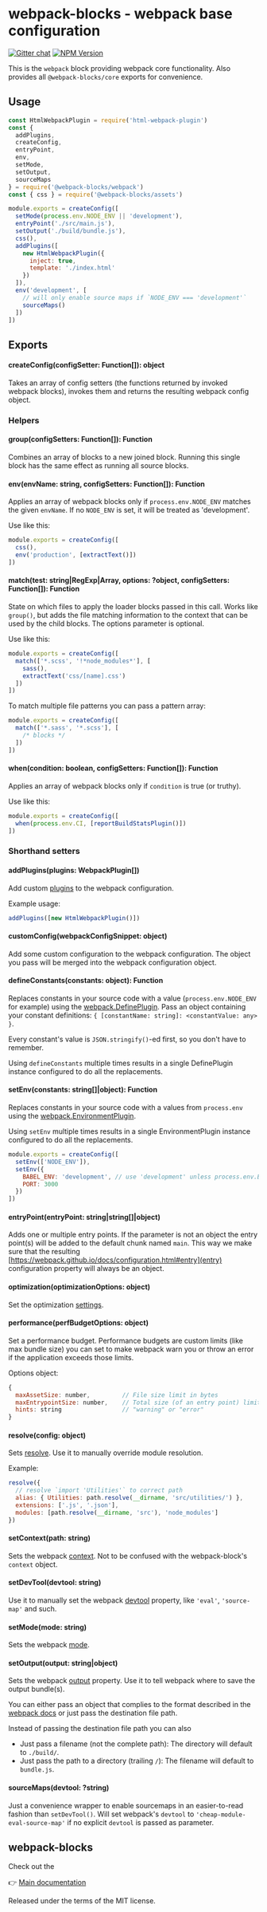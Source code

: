 # webpack-blocks - webpack base configuration

[![Gitter chat](https://badges.gitter.im/webpack-blocks.svg)](https://gitter.im/webpack-blocks)
[![NPM Version](https://img.shields.io/npm/v/@webpack-blocks/webpack.svg)](https://www.npmjs.com/package/@webpack-blocks/webpack)

This is the `webpack` block providing webpack core functionality. Also provides all
`@webpack-blocks/core` exports for convenience.

## Usage

```js
const HtmlWebpackPlugin = require('html-webpack-plugin')
const {
  addPlugins,
  createConfig,
  entryPoint,
  env,
  setMode,
  setOutput,
  sourceMaps
} = require('@webpack-blocks/webpack')
const { css } = require('@webpack-blocks/assets')

module.exports = createConfig([
  setMode(process.env.NODE_ENV || 'development'),
  entryPoint('./src/main.js'),
  setOutput('./build/bundle.js'),
  css(),
  addPlugins([
    new HtmlWebpackPlugin({
      inject: true,
      template: './index.html'
    })
  ]),
  env('development', [
    // will only enable source maps if `NODE_ENV === 'development'`
    sourceMaps()
  ])
])
```

## Exports

#### createConfig(configSetter: Function[]): object

Takes an array of config setters (the functions returned by invoked webpack blocks), invokes them
and returns the resulting webpack config object.

### Helpers

#### group(configSetters: Function[]): Function

Combines an array of blocks to a new joined block. Running this single block has the same effect as
running all source blocks.

#### env(envName: string, configSetters: Function[]): Function

Applies an array of webpack blocks only if `process.env.NODE_ENV` matches the given `envName`. If no
`NODE_ENV` is set, it will be treated as 'development'.

Use like this:

<!-- prettier-ignore-start -->
```js
module.exports = createConfig([
  css(),
  env('production', [extractText()])
])
```
<!-- prettier-ignore-end -->

#### match(test: string|RegExp|Array, options: ?object, configSetters: Function[]): Function

State on which files to apply the loader blocks passed in this call. Works like `group()`, but adds
the file matching information to the context that can be used by the child blocks. The options
parameter is optional.

Use like this:

<!-- prettier-ignore-start -->
```js
module.exports = createConfig([
  match(['*.scss', '!*node_modules*'], [
    sass(),
    extractText('css/[name].css')
  ])
])
```
<!-- prettier-ignore-end -->

To match multiple file patterns you can pass a pattern array:

<!-- prettier-ignore-start -->
```js
module.exports = createConfig([
  match(['*.sass', '*.scss'], [
    /* blocks */
  ])
])
```
<!-- prettier-ignore-end -->

#### when(condition: boolean, configSetters: Function[]): Function

Applies an array of webpack blocks only if `condition` is true (or truthy).

Use like this:

<!-- prettier-ignore-start -->
```js
module.exports = createConfig([
  when(process.env.CI, [reportBuildStatsPlugin()])
])
```
<!-- prettier-ignore-end -->

### Shorthand setters

#### addPlugins(plugins: WebpackPlugin[])

Add custom [plugins](https://webpack.github.io/docs/configuration.html#plugins) to the webpack
configuration.

Example usage:

```js
addPlugins([new HtmlWebpackPlugin()])
```

#### customConfig(webpackConfigSnippet: object)

Add some custom configuration to the webpack configuration. The object you pass will be merged into
the webpack configuration object.

#### defineConstants(constants: object): Function

Replaces constants in your source code with a value (`process.env.NODE_ENV` for example) using the
[webpack.DefinePlugin](https://webpack.github.io/docs/list-of-plugins.html#defineplugin). Pass an
object containing your constant definitions: `{ [constantName: string]: <constantValue: any> }`.

Every constant's value is `JSON.stringify()`-ed first, so you don't have to remember.

Using `defineConstants` multiple times results in a single DefinePlugin instance configured to do
all the replacements.

#### setEnv(constants: string[]|object): Function

Replaces constants in your source code with a values from `process.env` using the
[webpack.EnvironmentPlugin](https://webpack.js.org/plugins/environment-plugin/).

Using `setEnv` multiple times results in a single EnvironmentPlugin instance configured to do all
the replacements.

```js
module.exports = createConfig([
  setEnv(['NODE_ENV']),
  setEnv({
    BABEL_ENV: 'development', // use 'development' unless process.env.BABEL_ENV is defined
    PORT: 3000
  })
])
```

#### entryPoint(entryPoint: string|string[]|object)

Adds one or multiple entry points. If the parameter is not an object the entry point(s) will be
added to the default chunk named `main`. This way we make sure that the resulting
[https://webpack.github.io/docs/configuration.html#entry](entry) configuration property will always
be an object.

#### optimization(optimizationOptions: object)

Set the optimization [settings](https://webpack.js.org/configuration/optimization/).

#### performance(perfBudgetOptions: object)

Set a performance budget. Performance budgets are custom limits (like max bundle size) you can set
to make webpack warn you or throw an error if the application exceeds those limits.

Options object:

```js
{
  maxAssetSize: number,         // File size limit in bytes
  maxEntrypointSize: number,    // Total size (of an entry point) limit in bytes
  hints: string                 // "warning" or "error"
}
```

#### resolve(config: object)

Sets [resolve](https://webpack.js.org/configuration/resolve/). Use it to manually override module
resolution.

Example:

```js
resolve({
  // resolve `import 'Utilities'` to correct path
  alias: { Utilities: path.resolve(__dirname, 'src/utilities/') },
  extensions: ['.js', '.json'],
  modules: [path.resolve(__dirname, 'src'), 'node_modules']
})
```

#### setContext(path: string)

Sets the webpack [context](https://webpack.github.io/docs/configuration.html#context). Not to be
confused with the webpack-block's `context` object.

#### setDevTool(devtool: string)

Use it to manually set the webpack
[devtool](https://webpack.github.io/docs/configuration.html#devtool) property, like `'eval'`,
`'source-map'` and such.

#### setMode(mode: string)

Sets the webpack [mode](https://webpack.js.org/concepts/mode).

#### setOutput(output: string|object)

Sets the webpack [output](https://webpack.github.io/docs/configuration.html#output) property. Use it
to tell webpack where to save the output bundle(s).

You can either pass an object that complies to the format described in the
[webpack docs](https://webpack.github.io/docs/configuration.html#output) or just pass the
destination file path.

Instead of passing the destination file path you can also

- Just pass a filename (not the complete path): The directory will default to `./build/`.
- Just pass the path to a directory (trailing `/`): The filename will default to `bundle.js`.

#### sourceMaps(devtool: ?string)

Just a convenience wrapper to enable sourcemaps in an easier-to-read fashion than `setDevTool()`.
Will set webpack's `devtool` to `'cheap-module-eval-source-map'` if no explicit `devtool` is passed as
parameter.

## webpack-blocks

Check out the

👉 [Main documentation](https://github.com/andywer/webpack-blocks)

Released under the terms of the MIT license.
